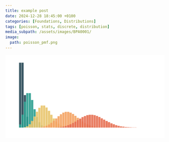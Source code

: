 ```yaml
---
title: example post
date: 2024-12-28 18:45:00 +0100
categories: [Foundations, Distributions]
tags: [poisson, stats, discrete, distribution]
media_subpath: /assets/images/BPA0001/
image:
  path: poisson_pmf.png
---
```


![probability mass function](poisson_pmf.png)
